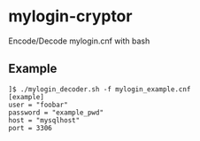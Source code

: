# mylogin-cryptor
Encode/Decode mylogin.cnf with bash

## Example

```
]$ ./mylogin_decoder.sh -f mylogin_example.cnf
[example]
user = "foobar"
password = "example_pwd"
host = "mysqlhost"
port = 3306
```
